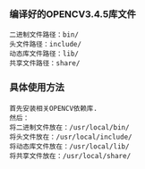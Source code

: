 ### 编译好的OPENCV3.4.5库文件
    二进制文件路径：bin/
    头文件路径：include/
    动态库文件路径：lib/
    共享文件路径：share/

### 具体使用方法
    首先安装相关OPENCV依赖库.
    然后：
    将二进制文件放在：/usr/local/bin/
    将头文件放在：/usr/local/include/
    将动态库文件放在：/usr/local/lib/
    将共享文件放在：/usr/local/share/
